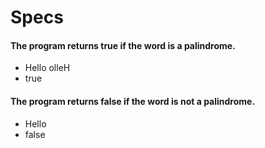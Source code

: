 # Specs

#### The program returns true if the word is a palindrome.

* Hello olleH
* true

#### The program returns false if the word is not a palindrome.

* Hello
* false
